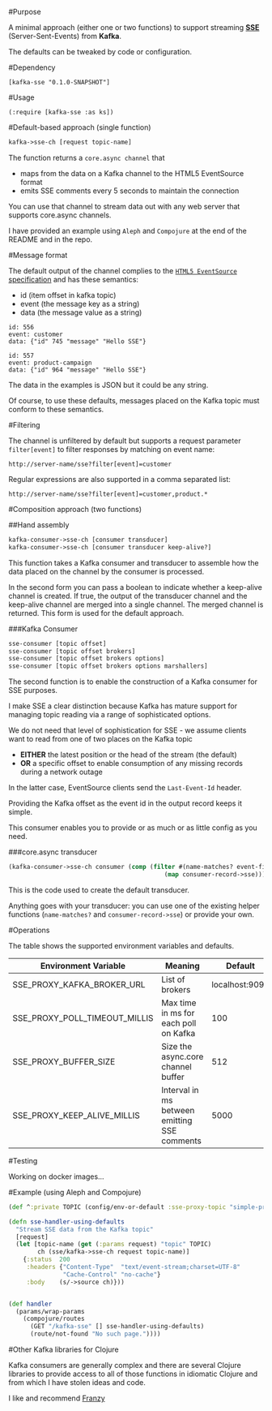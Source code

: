 #Purpose

A minimal approach (either one or two functions) to support streaming [**SSE**](https://www.w3.org/TR/eventsource/) (Server-Sent-Events) from **Kafka**.

The defaults can be tweaked by code or configuration.

#Dependency

```
[kafka-sse "0.1.0-SNAPSHOT"]
```

#Usage

```
(:require [kafka-sse :as ks])
```

#Default-based approach (single function)

```clojure
kafka->sse-ch [request topic-name]
```

The function returns a `core.async channel` that 
- maps from the data on a Kafka channel to the HTML5 EventSource format
- emits SSE comments every 5 seconds to maintain the connection

You can use that channel to stream data out with any web server that supports core.async channels.

I have provided an example using `Aleph` and `Compojure` at the end of the README and in the repo.

#Message format

The default output of the channel complies to the [`HTML5 EventSource` specification](https://html.spec.whatwg.org/multipage/comms.html#the-eventsource-interface) and has these semantics:

- id (item offset in kafka topic)
- event (the message key as a string)
- data (the message value as a string)

```
id: 556
event: customer
data: {"id" 745 "message" "Hello SSE"}

id: 557
event: product-campaign
data: {"id" 964 "message" "Hello SSE"}
```

The data in the examples is JSON but it could be any string.

Of course, to use these defaults, messages placed on the Kafka topic must conform to these semantics.

#Filtering

The channel is unfiltered by default but supports a request parameter `filter[event]` to filter responses by matching on event name:

```
http://server-name/sse?filter[event]=customer
```

Regular expressions are also supported in a comma separated list:

```
http://server-name/sse?filter[event]=customer,product.*
```


#Composition approach (two functions)

##Hand assembly

```clojure
kafka-consumer->sse-ch [consumer transducer]
kafka-consumer->sse-ch [consumer transducer keep-alive?]
```

This function takes a Kafka consumer and transducer to assemble how the data placed on the channel by the consumer is processed.

In the second form you can pass a boolean to indicate whether a keep-alive channel is created. If true, the output of the transducer channel and the keep-alive channel are merged into a single channel. The merged channel is returned. This form is used for the default approach.

###Kafka Consumer

```clojure
sse-consumer [topic offset]
sse-consumer [topic offset brokers]
sse-consumer [topic offset brokers options]
sse-consumer [topic offset brokers options marshallers]
```

The second function is to enable the construction of a Kafka consumer for SSE purposes.

I make SSE a clear distinction because Kafka has mature support for managing topic reading via a range of sophisticated options.

We do not need that level of sophistication for SSE - we assume clients want to read from one of two places on the Kafka topic
- **EITHER** the latest position or the head of the stream (the default)
- **OR** a specific offset to enable consumption of any missing records during a network outage

In the latter case, EventSource clients send the `Last-Event-Id` header.

Providing the Kafka offset as the event id in the output record keeps it simple.

This consumer enables you to provide or as much or as little config as you need.

###core.async transducer

```clojure
(kafka-consumer->sse-ch consumer (comp (filter #(name-matches? event-filter (.key %)))
                                           (map consumer-record->sse)))
```

This is the code used to create the default transducer. 

Anything goes with your transducer: you can use one of the existing helper functions (`name-matches?` and `consumer-record->sse`) or provide your own.

#Operations

The table shows the supported environment variables and defaults.

| Environment Variable | Meaning | Default |
| ---------------------| ------- | --------|
| SSE_PROXY_KAFKA_BROKER_URL  | List of brokers | localhost:9092 |
| SSE_PROXY_POLL_TIMEOUT_MILLIS  | Max time in ms for each poll on Kafka | 100 |
| SSE_PROXY_BUFFER_SIZE          | Size the async.core channel buffer | 512 |
| SSE_PROXY_KEEP_ALIVE_MILLIS    | Interval in ms between emitting SSE comments | 5000 |

#Testing

Working on docker images...

#Example (using Aleph and Compojure)

```clojure
(def ^:private TOPIC (config/env-or-default :sse-proxy-topic "simple-proxy-topic"))

(defn sse-handler-using-defaults
  "Stream SSE data from the Kafka topic"
  [request]
  (let [topic-name (get (:params request) "topic" TOPIC)
        ch (sse/kafka->sse-ch request topic-name)]
    {:status  200
     :headers {"Content-Type"  "text/event-stream;charset=UTF-8"
               "Cache-Control" "no-cache"}
     :body    (s/->source ch)}))


(def handler
  (params/wrap-params
    (compojure/routes
      (GET "/kafka-sse" [] sse-handler-using-defaults)
      (route/not-found "No such page."))))
```

#Other Kafka libraries for Clojure

Kafka consumers are generally complex and there are several Clojure libraries to provide access to all of those functions in idiomatic Clojure and from which I have stolen ideas and code.
 
I like and recommend [Franzy](https://github.com/ymilky/franzy)
